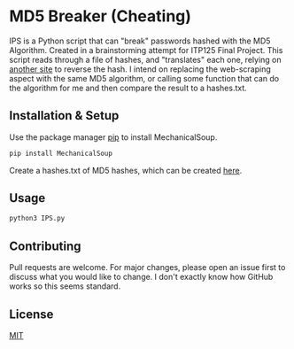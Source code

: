 # MD5 Breaker (Cheating)

IPS is a Python script that can "break" passwords hashed with the MD5 Algorithm. Created in a brainstorming attempt for ITP125 Final Project. This script reads through a file of hashes, and "translates" each one, relying on [another site](https://md5.gromweb.com/) to reverse the hash. I intend on replacing the web-scraping aspect with the same MD5 algorithm, or calling some function that can do the algorithm for me and then compare the result to a hashes.txt.

## Installation & Setup

Use the package manager [pip](https://pip.pypa.io/en/stable/) to install MechanicalSoup.

```bash
pip install MechanicalSoup
```
Create a hashes.txt of MD5 hashes, which can be created [here](http://www.md5hasher.net/).
## Usage

```bash
python3 IPS.py
```

## Contributing
Pull requests are welcome. For major changes, please open an issue first to discuss what you would like to change. I don't exactly know how GitHub works so this seems standard.

## License
[MIT](https://choosealicense.com/licenses/mit/)
